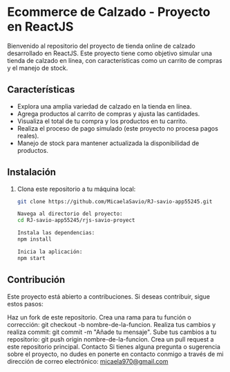 # Ecommerce de Calzado - Proyecto en ReactJS

Bienvenido al repositorio del proyecto de tienda online de calzado desarrollado en ReactJS. 
Este proyecto tiene como objetivo simular una tienda de calzado en línea, con características como un carrito de compras y el manejo de stock.

## Características

- Explora una amplia variedad de calzado en la tienda en línea.
- Agrega productos al carrito de compras y ajusta las cantidades.
- Visualiza el total de tu compra y los productos en tu carrito.
- Realiza el proceso de pago simulado (este proyecto no procesa pagos reales).
- Manejo de stock para mantener actualizada la disponibilidad de productos.

## Instalación

1. Clona este repositorio a tu máquina local:

   ```bash
   git clone https://github.com/MicaelaSavio/RJ-savio-app55245.git

   Navega al directorio del proyecto:
   cd RJ-savio-app55245/rjs-savio-proyect

   Instala las dependencias:
   npm install

   Inicia la aplicación:
   npm start

## Contribución

Este proyecto está abierto a contribuciones. Si deseas contribuir, sigue estos pasos:

Haz un fork de este repositorio.
Crea una rama para tu función o corrección: git checkout -b nombre-de-la-funcion.
Realiza tus cambios y realiza commit: git commit -m "Añade tu mensaje".
Sube tus cambios a tu repositorio: git push origin nombre-de-la-funcion.
Crea un pull request a este repositorio principal.
Contacto
Si tienes alguna pregunta o sugerencia sobre el proyecto, no dudes en ponerte en contacto conmigo a través de mi dirección de correo electrónico: micaela970@gmail.com

